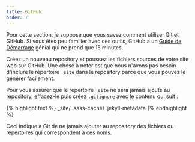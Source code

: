 ```yaml
---
title: GitHub
order: 7
---
```


Pour cette section, je suppose que vous savez comment utiliser Git et GitHub. Si vous êtes peu familier avec ces outils, GitHub a un [Guide de Démarrage](https://try.github.io/) génial qui ne prend que 15 minutes.

Créez un nouveau repository et poussez les fichiers sources de votre site web sur GitHub. Une chose à noter est que nous n'avons pas besoin d'inclure le répertoire `_site` dans le repository parce que vous pouvez le générer facilement.

Pour vous assurer que le répertoire `_site` ne sera jamais ajouté au repository, effacez-le puis créez `.gitignore` avec le contenu qui suit : 

{% highlight text %}
_site/
.sass-cache/
.jekyll-metadata
{% endhighlight %}

Ceci indique à Git de ne jamais ajouter au repository des fichiers ou répertoires qui correspondent à ces noms.

